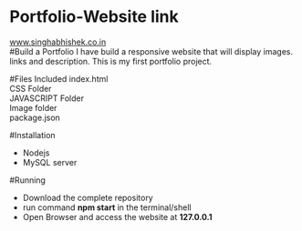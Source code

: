 # Portfolio-Website link
www.singhabhishek.co.in <br>
#Build a Portfolio
I have build a responsive website that will display images. links and description. This is my first portfolio project.

#Files Included
index.html<br>
CSS Folder<br>
JAVASCRIPT Folder<br>
Image folder<br>
package.json

#Installation
* Nodejs<br>
* MySQL server

#Running
* Download the complete repository<br>
* run command **npm start** in the terminal/shell <br>
* Open Browser and access the website at **127.0.0.1** <br>
